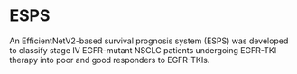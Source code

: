 # ESPS
An EfficientNetV2-based survival prognosis system (ESPS) was developed to classify stage IV EGFR-mutant NSCLC patients undergoing EGFR-TKI therapy into poor and good responders to EGFR-TKIs.
